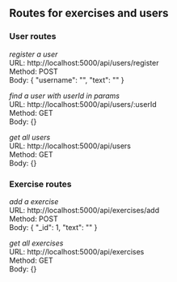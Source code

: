 ## **Routes for exercises and users**
### **User routes**
*register a user*  
URL: http://localhost:5000/api/users/register  
Method: POST  
Body: { "username": "", "text": "" }  

*find a user with userId in params*  
URL: http://localhost:5000/api/users/:userId  
Method: GET  
Body: {}  

*get all users*  
URL: http://localhost:5000/api/users  
Method: GET  
Body: {}

### **Exercise routes**
*add a exercise*  
URL: http://localhost:5000/api/exercises/add  
Method: POST  
Body: { "_id": 1, "text": "" }

*get all exercises*  
URL: http://localhost:5000/api/exercises  
Method: GET  
Body: {}